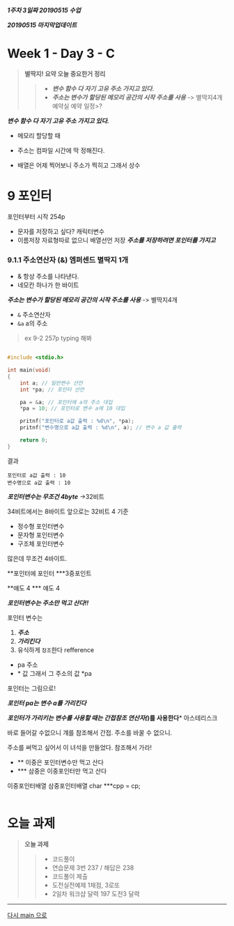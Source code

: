 ***1주차 3일짜 20190515 수업***

***20190515 마지막업데이트***


# Week 1 - Day 3 - C

>**별딱지! 요약 오늘 중요한거 정리**
>>* ***변수 함수 다 자기 고유 주소 가지고 있다.***
>>* ***주소는 변수가 할당된 메모리 공간의 시작 주소를 사용*** -> 별딱지4개
예약실 예약 일정>?


***변수 함수 다 자기 고유 주소 가지고 있다.***
* 메모리 할당할 때 

* 주소는 컴파일 시간에 딱 정해진다.
* 배열은 어제 찍어보니 주소가 찍히고 그래서 상수

# 9 포인터 

포인터부터 시작 254p

* 문자를 저장하고 싶다? 캐릭터변수
* 이름저장 자료형따로 없으니 배열선언 저장
***주소를 저장하려면 포인터를 가지고***
  
### 9.1.1 주소연산자 (&) 엠퍼센드 별딱지 1개

* & 항상 주소를 나타낸다.
* 네모칸 하나가 한 바이트

***주소는 변수가 할당된 메모리 공간의 시작 주소를 사용*** -> 별딱지4개

* `&` 주소연산자
* `&a` a의 주소

>ex 9-2 257p typing 해봐

```c

#include <stdio.h>

int main(void)
{
    int a; // 일반변수 선언
    int *pa; // 포인터 선언

    pa = &a; // 포인터에 a의 주소 대입
    *pa = 10; // 포인터로 변수 a에 10 대입

    pritnf("포인터로 a값 출력 : %d\n", *pa);
    pritnf("변수명으로 a값 출력 : %d\n", a); // 변수 a 값 출력

    return 0;
}
```

결과
```
포인터로 a값 출력 : 10
변수명으로 a값 출력 : 10
```


***포인터변수는 무조건 4byte*** ->32비트

34비트에서는 8바이트 앞으로는 32비트 4 기준

* 정수형 포인터변수
* 문자형 포인터변수
* 구조체  포인터변수

많은데 무조건 4바이트.

\**포인터에 포인터 \***3중포인트

**얘도 4 *** 얘도 4

***포인터변수는 주소만 먹고 산다!!***

포인터 변수는 
1. ***주소***
2. ***가리킨다***
3. 유식하게 `참조`한다 refference

* pa 주소 
* \* 값 그래서 그 주소의 값 *pa


포인터는 그림으로! 

***포인터 pa는 변수 a를 가리킨다***

***포인터가 가리키는 변수를 사용할 때는 간접참조 연산자(*)를 사용한다***  아스테리스크



바로 들어갈 수없으니 걔를 참조해서 간접. 주소를 바꿀 수 없으니.

주소를 써먹고 싶어서 이 녀석을 만들었다. 참조해서 가라!


* ** 이중은 포인터변수만 먹고 산다
* *** 삼중은 이중포인터만 먹고 산다

이중포인터배열
삼중포인터배열 char ***cpp = cp;










|||||
|:---:|:---|:---:|:---|



# 오늘 과제

>**오늘 과제**
>>* 코드풀이
>>* 연습문제 3번 237 / 해답은 238
>>* 코드풀이 제출
>>* 도전실전예제 1채점, 3로또
>>* 2일차 워크샵 달력 197 도전3 달력










---

[다시 main 으로](../../readme.md)
